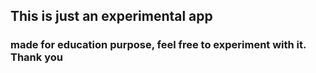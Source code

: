 ## This is just an experimental app
### made for education purpose, feel free to experiment with it. Thank you